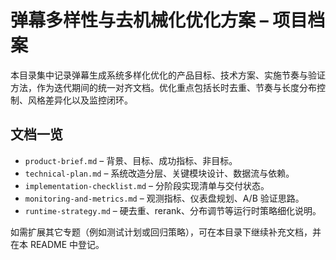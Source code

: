 # 弹幕多样性与去机械化优化方案 – 项目档案

本目录集中记录弹幕生成系统多样化优化的产品目标、技术方案、实施节奏与验证方法，作为迭代期间的统一对齐文档。优化重点包括长时去重、节奏与长度分布控制、风格差异化以及监控闭环。

## 文档一览
- `product-brief.md` – 背景、目标、成功指标、非目标。
- `technical-plan.md` – 系统改造分层、关键模块设计、数据流与依赖。
- `implementation-checklist.md` – 分阶段实现清单与交付状态。
- `monitoring-and-metrics.md` – 观测指标、仪表盘规划、A/B 验证思路。
- `runtime-strategy.md` – 硬去重、rerank、分布调节等运行时策略细化说明。

如需扩展其它专题（例如测试计划或回归策略），可在本目录下继续补充文档，并在本 README 中登记。
